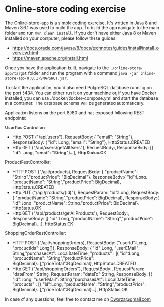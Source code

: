 # Online-store coding exercise

The Online-store-app is a simple coding exercise. It's written in Java 8 and Maven 3.6.1 was used to build the app.
To build the app navigate to the main folder and run `mvn clean install`. If you don't have either Java 8 or Maven installed on your computer, please follow these guides:

* https://docs.oracle.com/javase/8/docs/technotes/guides/install/install_overview.html
* https://maven.apache.org/install.html

Once you have the application built, navigate to the `./online-store-app/target` folder and run the program with a command `java -jar online-store-app-0.0.1-SNAPSHOT.jar`.

To start the application, you'd also need PotgreSQL database running on the port 5434. You can either run it on your machine or, if you have Docker installed, you can use ./docker/docker-compose.yml and start the database in a container. 
The database schema will be generated automatically.

Application listens on the port 8080 and has exposed following REST endpoints:

UserRestController:

* Http.POST ("/api/users"), RequestBody: { "email": "String"},  ResponseBody: { "id": Long, "email": "String"}, HttpStatus.CREATED
* Http.GET ("/api/users/getAllUsers"), RequestBody:, ResponseBody: [{ "id": Long,  "email": "String"}...], HttpStatus.OK

ProductRestController:
* HTTP.POST ("/api/products), RequestBody: { "productName": "String","productPrice": "BigDecimal"}, ResponseBody:{ "id":Long, "productName": "String","productPrice": BigDecimal}, HttpStatus.CREATED
* Http.PUT ("/api/products/{id}"), RequestParam: "id":Long, RequestBody: { "productName": "String","productPrice": BigDecimal}, ResponseBody:{ "id":Long, "productName": String,"productPrice": BigDecimal}, HttpStatus.OK
* Http.GET ("/api/products/getAllProducts"), RequestBody:, ResponseBody: [{ "id":Long, "productName": "String","productPrice": BigDecimal}...], HttpStatus.OK

ShoppingOrderRestController:
* HTTP.POST ("/api/shoppingOrders), RequestBody: {"userId":Long, "productIds":Long[]}, ResponseBody: { "id":Long, "userEMail": String,"purchasedAt": LocalDateTime, "products" : [{ "id":Long, "productName": "String","productPrice": BigDecimal}..],"priceTotal":BigDecimal}, HttpStatus.CREATED
* Http.GET ("/api/shoppingOrders"), RequestBody:, RequestParam: "dateFrom":String, RequestParam: "dateTo":String, ResponseBody: [{ "id":Long, "userEMail": String,"purchasedAt": LocalDateTime, "products" : [{ "id":Long, "productName": "String","productPrice": BigDecimal}..],"priceTotal":BigDecimal}...], HttpStatus.OK



In case of any questions, feel free to contact me on Dworza@gmail.com  